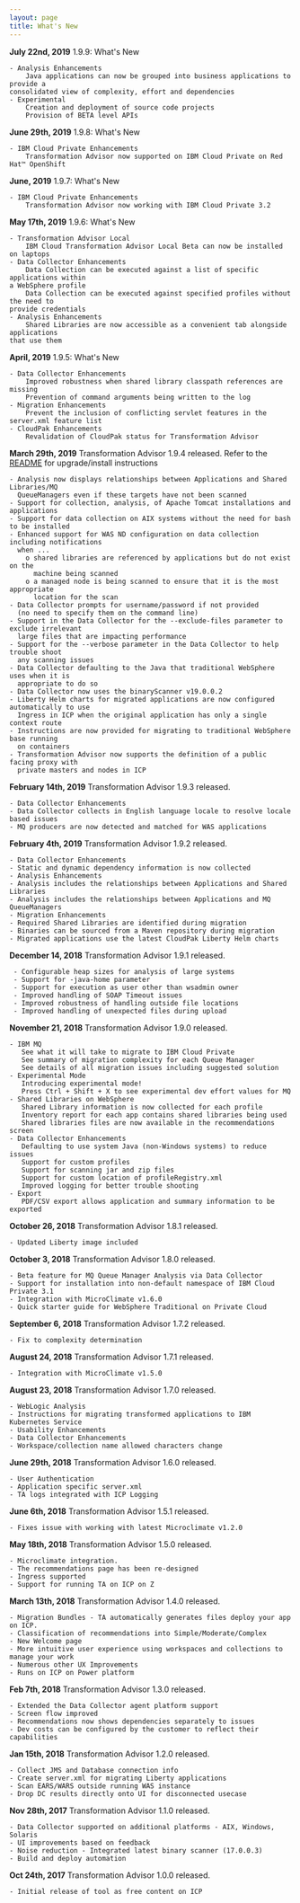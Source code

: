 ```yaml
---
layout: page
title: What's New
---
```


**July 22nd, 2019** 1.9.9: What's New

    - Analysis Enhancements
        Java applications can now be grouped into business applications to provide a 
	consolidated view of complexity, effort and dependencies
    - Experimental
        Creation and deployment of source code projects
        Provision of BETA level APIs

**June 29th, 2019** 1.9.8: What's New

    - IBM Cloud Private Enhancements
        Transformation Advisor now supported on IBM Cloud Private on Red Hat™ OpenShift

**June, 2019** 1.9.7: What's New

    - IBM Cloud Private Enhancements
        Transformation Advisor now working with IBM Cloud Private 3.2

**May 17th, 2019** 1.9.6: What's New

    - Transformation Advisor Local
        IBM Cloud Transformation Advisor Local Beta can now be installed on laptops
    - Data Collector Enhancements
        Data Collection can be executed against a list of specific applications within
	a WebSphere profile
        Data Collection can be executed against specified profiles without the need to
	provide credentials
    - Analysis Enhancements
        Shared Libraries are now accessible as a convenient tab alongside applications 
	that use them

**April, 2019** 1.9.5: What's New

    - Data Collector Enhancements
        Improved robustness when shared library classpath references are missing
        Prevention of command arguments being written to the log
    - Migration Enhancements
        Prevent the inclusion of conflicting servlet features in the server.xml feature list
    - CloudPak Enhancements
        Revalidation of CloudPak status for Transformation Advisor
	
**March 29th, 2019** Transformation Advisor 1.9.4 released. Refer to the [README](./1.9.4_README.md) for upgrade/install instructions

	- Analysis now displays relationships between Applications and Shared Libraries/MQ 
	  QueueManagers even if these targets have not been scanned
	- Support for collection, analysis, of Apache Tomcat installations and applications
	- Support for data collection on AIX systems without the need for bash to be installed
	- Enhanced support for WAS ND configuration on data collection including notifications 
	  when ...
		o shared libraries are referenced by applications but do not exist on the 
		  machine being scanned
		o a managed node is being scanned to ensure that it is the most appropriate 
		  location for the scan
	- Data Collector prompts for username/password if not provided 
	  (no need to specify them on the command line)
	- Support in the Data Collector for the --exclude-files parameter to exclude irrelevant 
	  large files that are impacting performance
	- Support for the --verbose parameter in the Data Collector to help trouble shoot 
	  any scanning issues
	- Data Collector defaulting to the Java that traditional WebSphere uses when it is
	  appropriate to do so
	- Data Collector now uses the binaryScanner v19.0.0.2
	- Liberty Helm charts for migrated applications are now configured automatically to use 
	  Ingress in ICP when the original application has only a single context route
	- Instructions are now provided for migrating to traditional WebSphere base running 
	  on containers
	- Transformation Advisor now supports the definition of a public facing proxy with 
	  private masters and nodes in ICP
	
**February 14th, 2019** Transformation Advisor 1.9.3 released.

	- Data Collector Enhancements
	- Data Collector collects in English language locale to resolve locale based issues
	- MQ producers are now detected and matched for WAS applications

**February 4th, 2019** Transformation Advisor 1.9.2 released.

	- Data Collector Enhancements
	- Static and dynamic dependency information is now collected
	- Analysis Enhancements
	- Analysis includes the relationships between Applications and Shared Libraries
	- Analysis includes the relationships between Applications and MQ QueueManagers
	- Migration Enhancements
	- Required Shared Libraries are identified during migration
	- Binaries can be sourced from a Maven repository during migration
	- Migrated applications use the latest CloudPak Liberty Helm charts

**December 14, 2018** Transformation Advisor 1.9.1 released.

     - Configurable heap sizes for analysis of large systems
     - Support for -java-home parameter
     - Support for execution as user other than wsadmin owner
     - Improved handling of SOAP Timeout issues
     - Improved robustness of handling outside file locations
     - Improved handling of unexpected files during upload

**November 21, 2018** Transformation Advisor 1.9.0 released.

    - IBM MQ
       See what it will take to migrate to IBM Cloud Private
       See summary of migration complexity for each Queue Manager  
       See details of all migration issues including suggested solution   
    - Experimental Mode
       Introducing experimental mode!  
       Press Ctrl + Shift + X to see experimental dev effort values for MQ     
    - Shared Libraries on WebSphere
       Shared Library information is now collected for each profile
       Inventory report for each app contains shared libraries being used
       Shared libraries files are now available in the recommendations screen   
    - Data Collector Enhancements
       Defaulting to use system Java (non-Windows systems) to reduce issues  
       Support for custom profiles
       Support for scanning jar and zip files 
       Support for custom location of profileRegistry.xml
       Improved logging for better trouble shooting
    - Export
       PDF/CSV export allows application and summary information to be exported
    
**October 26, 2018** Transformation Advisor 1.8.1 released.

    - Updated Liberty image included 
    
**October 3, 2018** Transformation Advisor 1.8.0 released.

    - Beta feature for MQ Queue Manager Analysis via Data Collector
    - Support for installation into non-default namespace of IBM Cloud Private 3.1
    - Integration with MicroClimate v1.6.0
    - Quick starter guide for WebSphere Traditional on Private Cloud

**September 6, 2018** Transformation Advisor 1.7.2 released.

    - Fix to complexity determination

**August 24, 2018** Transformation Advisor 1.7.1 released.

    - Integration with MicroClimate v1.5.0

**August 23, 2018** Transformation Advisor 1.7.0 released.

    - WebLogic Analysis
    - Instructions for migrating transformed applications to IBM Kubernetes Service
    - Usability Enhancements
    - Data Collector Enhancements
    - Workspace/collection name allowed characters change

**June 29th, 2018** Transformation Advisor 1.6.0 released.

    - User Authentication
    - Application specific server.xml
    - TA logs integrated with ICP Logging

**June 6th, 2018** Transformation Advisor 1.5.1 released.

    - Fixes issue with working with latest Microclimate v1.2.0

**May 18th, 2018** Transformation Advisor 1.5.0 released.

    - Microclimate integration. 
    - The recommendations page has been re-designed
    - Ingress supported
    - Support for running TA on ICP on Z

**March 13th, 2018** Transformation Advisor 1.4.0 released.

    - Migration Bundles - TA automatically generates files deploy your app on ICP.
    - Classification of recommendations into Simple/Moderate/Complex
    - New Welcome page
    - More intuitive user experience using workspaces and collections to manage your work
    - Numerous other UX Improvements
    - Runs on ICP on Power platform

**Feb 7th, 2018** Transformation Advisor 1.3.0 released.

    - Extended the Data Collector agent platform support
    - Screen flow improved 
    - Recommendations now shows dependencies separately to issues
    - Dev costs can be configured by the customer to reflect their capabilities

**Jan 15th, 2018** Transformation Advisor 1.2.0 released.

    - Collect JMS and Database connection info
    - Create server.xml for migrating Liberty applications
    - Scan EARS/WARS outside running WAS instance
    - Drop DC results directly onto UI for disconnected usecase

**Nov 28th, 2017** Transformation Advisor 1.1.0 released.

    - Data Collector supported on additional platforms - AIX, Windows, Solaris
    - UI improvements based on feedback
    - Noise reduction - Integrated latest binary scanner (17.0.0.3)
    - Build and deploy automation

**Oct 24th, 2017** Transformation Advisor 1.0.0 released.

    - Initial release of tool as free content on ICP
